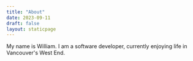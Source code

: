 ```yaml
---
title: "About"
date: 2023-09-11
draft: false
layout: staticpage
---
```


My name is William. I am a software developer, currently enjoying life in Vancouver's West End.